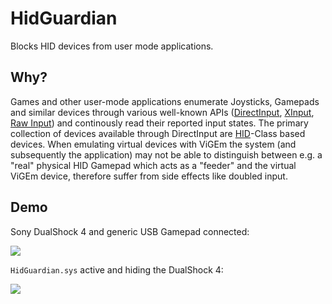 # HidGuardian
Blocks HID devices from user mode applications.

## Why?
Games and other user-mode applications enumerate Joysticks, Gamepads and similar devices through various well-known APIs ([DirectInput](https://msdn.microsoft.com/en-us/library/windows/desktop/ee416842(v=vs.85).aspx), [XInput](https://msdn.microsoft.com/en-us/library/windows/desktop/hh405053(v=vs.85).aspx), [Raw Input](https://msdn.microsoft.com/en-us/library/windows/desktop/ms645536(v=vs.85).aspx)) and continously read their reported input states. The primary collection of devices available through DirectInput are [HID](https://en.wikipedia.org/wiki/Human_interface_device)-Class based devices. When emulating virtual devices with ViGEm the system (and subsequently the application) may not be able to distinguish between e.g. a "real" physical HID Gamepad which acts as a "feeder" and the virtual ViGEm device, therefore suffer from side effects like doubled input.

## Demo
Sony DualShock 4 and generic USB Gamepad connected:

![](http://content.screencast.com/users/Nefarius/folders/Snagit/media/c2d74568-c5fa-427b-a957-dc32dd31da2a/11.18.2016-23.46.png)

`HidGuardian.sys` active and hiding the DualShock 4:

![](http://content.screencast.com/users/Nefarius/folders/Snagit/media/116cc24b-c06b-4dcf-a3b0-759672ba4836/11.18.2016-23.47.png)

